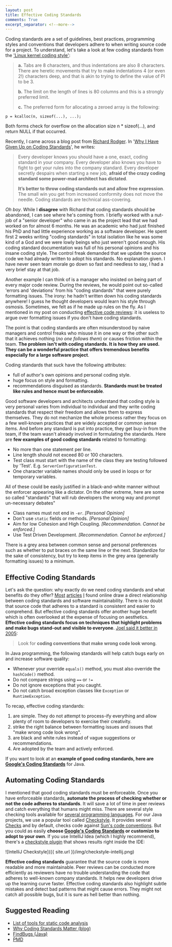 ```yaml
---
layout: post
title: Effective Coding Standards
comments: True
excerpt_separator: <!--more-->
---
```


Coding standards are a set of guidelines, best practices, programming styles and conventions that developers adhere to when writing source code for a project. To understand, let's take a look at few coding standards from the ['Linux kernel coding style'](https://www.kernel.org/doc/Documentation/CodingStyle):

> **a.** Tabs are 8 characters, and thus indentations are also 8 characters.
There are heretic movements that try to make indentations 4 (or even 2!)
characters deep, and that is akin to trying to define the value of PI to
be 3.
>
> **b.** The limit on the length of lines is 80 columns and this is a strongly
preferred limit.
>
> **c.** The preferred form for allocating a zeroed array is the following:
>
```
p = kcalloc(n, sizeof(...), ...);
```
>
Both forms check for overflow on the allocation size n * sizeof(...),
and return NULL if that occurred.


<!--more-->

Recently, I came across a blog post from [Richard Rodger](https://twitter.com/rjrodger). In '[Why I Have Given Up on Coding Standards](http://www.richardrodger.com/2012/11/03/why-i-have-given-up-on-coding-standards/#.V0FHiJMrJsM)', he writes:

> Every developer knows you should have a one, exact, coding standard in your company. Every developer also knows you have to fight to get your rules into the company standard. Every developer secretly despairs when starting a new job, **afraid of the crazy coding standard some power-mad architect has dictated**.
>
> **It’s better to throw coding standards out and allow free expression**. The small win you get from increased conformity does not move the needle. Coding standards are technical ass-covering.

*Oh boy*. While I **disagree** with Richard that coding standards should be abandoned, I can see where he's coming from. I briefly worked with a nut-job of a "senior developer" who came in as the project lead that we had worked on for almost 6 months. He was an academic who had just finished his PhD and had little experience working as a software developer. He spent first 2 weeks writing "coding standards" in total isolation like he was some kind of a God and we were lowly beings who just weren't good enough. His coding standard documentation was full of his personal opinions and his insane coding style. The control freak demanded that we update the source code we had already written to adopt his standards. No explanation given. I have never seen team morale go down so fast and needless to say, I had a very brief stay at that job.

Another example I can think of is a manager who insisted on being part of every major code review. During the reviews, he would point out so-called 'errors and 'deviations' from his "coding standards" that were purely formatting issues. The irony: he hadn't written down his coding standards anywhere! I guess he thought developers would learn his style through osmosis. Sometimes, we felt as if he made up rules on the fly. As I mentioned in my post on conducting [effective code reviews](http://codeahoy.com/2016/04/03/effective-code-reviews/): it is useless to argue over formatting issues if you don't have coding standards.

The point is that coding standards are often misunderstood by naive managers and control freaks who misuse it in one way or the other such that it achieves nothing (*no one follows them*) or causes friction within the team. **The problem isn't with coding standards. It is how they are used. They can be a wonderful practice that offers tremendous benefits especially for a large software project**.

Coding standards that suck have the following attributes:

- full of author's own opinions and personal coding style.
- huge focus on style and formatting.
- recommendations disguised as standards. **Standards must be treated like rules and hence must be enforceable**.

Good software developers and architects understand that coding style is very personal varies from individual to individual and they write coding standards that respect their freedom and allows them to express themselves. They do not mechanize the whole process rather they focus on a few well-known practices that are widely accepted or common sense items. And before any standard is put into practice, they get buy-in from the team, if the team wasn't already involved in formulating the standards. Here are **few examples of good coding standards** related to formatting:

- No more than one statement per line.
- Line length should not exceed 80 or 100 characters.
- Test class must start with the name of the class they are testing followed by 'Test'. E.g. `ServerConfigurationTest`.
- One character variable names should only be used in loops or for temporary variables.

All of these could be easily justified in a black-and-white manner without the enforcer appearing like a dictator. On the other extreme, here are some so called "standards" that will rub developers the wrong way and prompt un-necessary debates"

- Class names must not end in `-er`. *[Personal Opinion]*
- Don't use `static` fields or methods. *[Personal Opinion]*
- Aim for low Cohesion and High Coupling. *[Recommendation. Cannot be enforced.]*
- Use Test Driven Development. *[Recommendation. Cannot be enforced.]*

There is a grey area between common sense and personal preferences such as whether to put braces on the same line or the next. Standardize for the sake of consistency, but try to keep items in the grey area (generally formatting issues) to a minimum.

## Effective Coding Standards

Let's ask the question: why exactly do we need coding standards and what benefits do they offer? [Most](https://msdn.microsoft.com/en-us/library/aa291591(v=vs.71).aspx) [articles](https://www.sitepoint.com/coding-standards/) [I](https://www.smashingmagazine.com/2012/10/why-coding-style-matters/) found online draw a direct relationship between coding standards and software maintainability. There is no doubt that source code that adheres to a standard is consistent and easier to comprehend. But effective coding standards offer another huge benefit which is often overlooked at the expense of focusing on aesthetics. **Effective coding standards focus on techniques that highlight problems and make bugs stand-out and visible to everyone**. [Joel said it better in 2005](http://www.joelonsoftware.com/articles/Wrong.html):

> Look for **coding conventions that make wrong code look wrong**.

In Java programming, the following standards will help catch bugs early on and increase software quality:

- Whenever your override `equals()` method, you must also override the `hashCode()` method.
- Do not compare strings using `==` or `!=`
- Do not ignore exceptions that you caught.
- Do not catch broad exception classes like `Exception` or `RuntimeException`.

To recap, effective coding standards:

1. are simple. They do not attempt to process-ify everything and allow plenty of room to developers to exercise their creativity.
2. strike the right balance between formatting issues and issues that "make wrong code look wrong".
3. are black and white rules instead of vague suggestions or recommendations.
4. Are adopted by the team and actively enforced.

If you want to look at an **example of good coding standards, here are [Google's Coding Standards](http://google.github.io/styleguide/javaguide.html)** for Java.

## Automating Coding Standards

I mentioned that good coding standards must be enforceable. Once you have enforceable standards, **automate the process of checking whether or not the code adheres to standards**. It will save a lot of time in peer reviews and catch everything that humans might miss. There are several style checking tools available for [several programming languages](https://en.wikipedia.org/wiki/List_of_tools_for_static_code_analysis). For our Java projects, we use a popular tool called [Checkstyle](http://checkstyle.sourceforge.net/). It provides several [Checks](http://checkstyle.sourceforge.net/checks.html) and by default, checks code against [Sun's code conventions](http://www.oracle.com/technetwork/java/codeconvtoc-136057.html). But you could as easily **choose [Google's Coding Standards](https://google.github.io/styleguide/javaguide.html) or customize to adopt to your own**. If you use IntelliJ Idea (which I highly recommend), there's a [checkstyle plugin](https://plugins.jetbrains.com/plugin/1065) that shows results right inside the IDE:

![IntelliJ Checkstyle]({{ site.url }}/img/checkstyle-intellij.png)

**Effective coding standards** guarantee that the source code is more readable and more maintainable. Peer reviews can be conducted more efficiently as reviewers have no trouble understanding the code that adheres to well-known company standards. It helps new developers drive up the learning curve faster. Effective coding standards also highlight subtle mistakes and detect bad patterns that might cause errors. They might not catch all possible bugs, but it is sure as hell better than nothing.

## Suggested Reading
- [List of tools for static code analysis](https://en.wikipedia.org/wiki/List_of_tools_for_static_code_analysis)
- [Why Coding Standards Matter (blog)](http://paul-m-jones.com/archives/34)
- [FindBugs (Java)](http://findbugs.sourceforge.net/)
- [PMD](http://pmd.github.io/)
